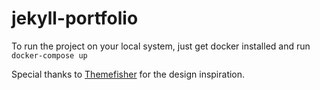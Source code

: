 # jekyll-portfolio

To run the project on your local system, just get docker installed and run ```docker-compose up```

Special thanks to [Themefisher](https://github.com/themefisher/kross-jekyll) for the design inspiration.